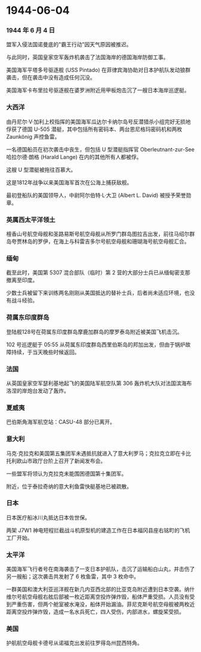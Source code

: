 # 1944-06-04

### 1944 年 6 月 4 日

盟军入侵法国诺曼底的"霸王行动"因天气原因被推迟。

与此同时，英国皇家空军轰炸机袭击了法国海岸的德国海岸防御工事。

美国海军平塔多号驱逐舰 (USS Pintado)
在菲律宾海协助对日本护航队发动狼群袭击，但在袭击中没有造成任何沉没。

美国海军卡布里拉号驱逐舰在婆罗洲附近用甲板炮击沉了一艘日本海岸巡逻艇。

### 大西洋

由丹尼尔·V·加利上校指挥的美国海军瓜达尔卡纳尔岛号反潜猎杀小组完好无损地俘获了德国
U-505 潜艇，其中包括所有密码本、两台恩尼格玛密码机和两枚 Zaunkönig
声控鱼雷。

一名德国船员在初次袭击中丧生，但包括 U 型潜艇指挥官 Oberleutnant-zur-See
哈拉尔德·朗格 (Harald Lange) 在内的其他所有人都被俘。

这艘 U 型潜艇被拖往百慕大。

这是1812年战争以来美国海军首次在公海上捕获敌舰。

最初登船队的美国领导人，中尉阿尔伯特·L·大卫 (Albert L. David)
被授予荣誉勋章。

### 英属西太平洋领土

檀香山号航空母舰和圣路易斯号航空母舰从所罗门群岛图拉吉出发，前往马绍尔群岛夸贾林岛的罗伊，在海上与科雷吉多尔号航空母舰和珊瑚海号航空母舰汇合。

### 缅甸

截至此时，美国第 5307 混合部队（临时）第 2
营的大部分士兵已从缅甸密支那撤离至印度。

少数士兵被留下来训练两名刚刚从美国抵达的替补士兵，后者尚未适应环境，也没有战斗经验。

### 荷属东印度群岛

登陆舰128号在荷属东印度群岛摩鹿加群岛的摩罗泰岛附近被美国飞机击沉。

102 号巡逻艇于 05:55
从荷属东印度群岛西里伯斯岛的邦加出发，但由于锅炉故障持续，于当天晚些时候返回。

### 法国

从英国皇家空军瑟利基地起飞的美国陆军航空队第 306
轰炸机大队对法国滨海布洛涅的岸炮台发动了轰炸。

### 夏威夷

巴伯斯角海军航空站：CASU-48 部分已离开。

### 意大利

马克·克拉克和美国第五集团军未遇抵抗就进入了意大利罗马；克拉克立即在卡比托利欧山市政厅台阶上召开了新闻发布会。

一些盟军将领认为克拉克未能围困德国第十集团军。

附近，位于泰拉奇纳的意大利鱼雷快艇基地已被疏散。

### 日本

日本医疗船冰川丸抵达日本佐世保。

两架 J7W1
神电短程拦截战斗机原型机的建造工作在日本福冈县座右铭町的飞机工厂开始。

### 太平洋

美国海军飞行者号在南海袭击了一支日本护航队，击沉了运输船白山丸，并击伤了另一艘船；这次袭击共发射了
6 枚鱼雷，其中 3 枚命中。

一群美国和澳大利亚巡洋舰在新几内亚西北部的比亚克岛附近遭到日本空袭。纳什维尔号航空母舰右舷后部被一枚近距离空投炸弹炸毁，船体严重受损。人员没有受到严重伤害，但两个舱室被水淹没，船体开始漏油。菲尼克斯号航空母舰被两枚近距离空投炸弹炸毁，造成一名水兵死亡，四人受伤，内部进水，螺旋桨受损。

### 美国

护航航空母舰卡德号从诺福克出发前往罗得岛州昆西特角。